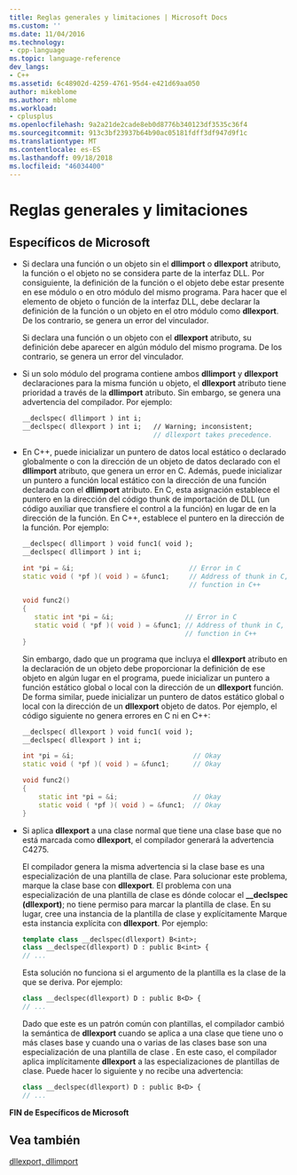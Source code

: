 ```yaml
---
title: Reglas generales y limitaciones | Microsoft Docs
ms.custom: ''
ms.date: 11/04/2016
ms.technology:
- cpp-language
ms.topic: language-reference
dev_langs:
- C++
ms.assetid: 6c48902d-4259-4761-95d4-e421d69aa050
author: mikeblome
ms.author: mblome
ms.workload:
- cplusplus
ms.openlocfilehash: 9a2a21de2cade8eb0d8776b340123df3535c36f4
ms.sourcegitcommit: 913c3bf23937b64b90ac05181fdff3df947d9f1c
ms.translationtype: MT
ms.contentlocale: es-ES
ms.lasthandoff: 09/18/2018
ms.locfileid: "46034400"
---
```

# <a name="general-rules-and-limitations"></a>Reglas generales y limitaciones

## <a name="microsoft-specific"></a>Específicos de Microsoft

- Si declara una función o un objeto sin el **dllimport** o **dllexport** atributo, la función o el objeto no se considera parte de la interfaz DLL. Por consiguiente, la definición de la función o el objeto debe estar presente en ese módulo o en otro módulo del mismo programa. Para hacer que el elemento de objeto o función de la interfaz DLL, debe declarar la definición de la función o un objeto en el otro módulo como **dllexport**. De los contrario, se genera un error del vinculador.

     Si declara una función o un objeto con el **dllexport** atributo, su definición debe aparecer en algún módulo del mismo programa. De los contrario, se genera un error del vinculador.

- Si un solo módulo del programa contiene ambos **dllimport** y **dllexport** declaraciones para la misma función u objeto, el **dllexport** atributo tiene prioridad a través de la **dllimport** atributo. Sin embargo, se genera una advertencia del compilador. Por ejemplo:

    ```cpp
    __declspec( dllimport ) int i;
    __declspec( dllexport ) int i;   // Warning; inconsistent;
                                     // dllexport takes precedence.
    ```

- En C++, puede inicializar un puntero de datos local estático o declarado globalmente o con la dirección de un objeto de datos declarado con el **dllimport** atributo, que genera un error en C. Además, puede inicializar un puntero a función local estático con la dirección de una función declarada con el **dllimport** atributo. En C, esta asignación establece el puntero en la dirección del código thunk de importación de DLL (un código auxiliar que transfiere el control a la función) en lugar de en la dirección de la función. En C++, establece el puntero en la dirección de la función. Por ejemplo:

    ```cpp
    __declspec( dllimport ) void func1( void );
    __declspec( dllimport ) int i;

    int *pi = &i;                             // Error in C
    static void ( *pf )( void ) = &func1;     // Address of thunk in C,
                                              // function in C++

    void func2()
    {
       static int *pi = &i;                  // Error in C
       static void ( *pf )( void ) = &func1; // Address of thunk in C,
                                             // function in C++
    }
    ```

     Sin embargo, dado que un programa que incluya el **dllexport** atributo en la declaración de un objeto debe proporcionar la definición de ese objeto en algún lugar en el programa, puede inicializar un puntero a función estático global o local con la dirección de un **dllexport** función. De forma similar, puede inicializar un puntero de datos estático global o local con la dirección de un **dllexport** objeto de datos. Por ejemplo, el código siguiente no genera errores en C ni en C++:

    ```cpp
    __declspec( dllexport ) void func1( void );
    __declspec( dllexport ) int i;

    int *pi = &i;                              // Okay
    static void ( *pf )( void ) = &func1;      // Okay

    void func2()
    {
        static int *pi = &i;                   // Okay
        static void ( *pf )( void ) = &func1;  // Okay
    }
    ```

- Si aplica **dllexport** a una clase normal que tiene una clase base que no está marcada como **dllexport**, el compilador generará la advertencia C4275.

     El compilador genera la misma advertencia si la clase base es una especialización de una plantilla de clase. Para solucionar este problema, marque la clase base con **dllexport**. El problema con una especialización de una plantilla de clase es dónde colocar el **__declspec (dllexport)**; no tiene permiso para marcar la plantilla de clase. En su lugar, cree una instancia de la plantilla de clase y explícitamente Marque esta instancia explícita con **dllexport**. Por ejemplo:

    ```cpp
    template class __declspec(dllexport) B<int>;
    class __declspec(dllexport) D : public B<int> {
    // ...
    ```

     Esta solución no funciona si el argumento de la plantilla es la clase de la que se deriva. Por ejemplo:

    ```cpp
    class __declspec(dllexport) D : public B<D> {
    // ...
    ```

     Dado que este es un patrón común con plantillas, el compilador cambió la semántica de **dllexport** cuando se aplica a una clase que tiene uno o más clases base y cuando una o varias de las clases base son una especialización de una plantilla de clase . En este caso, el compilador aplica implícitamente **dllexport** a las especializaciones de plantillas de clase. Puede hacer lo siguiente y no recibe una advertencia:

    ```cpp
    class __declspec(dllexport) D : public B<D> {
    // ...
    ```

**FIN de Específicos de Microsoft**

## <a name="see-also"></a>Vea también

[dllexport, dllimport](../cpp/dllexport-dllimport.md)